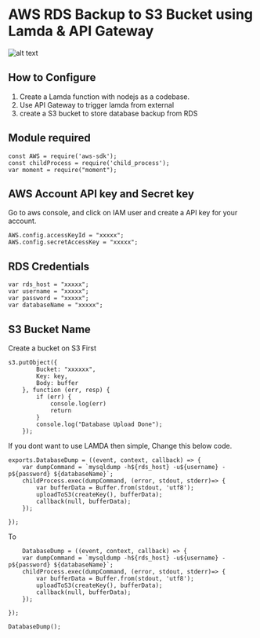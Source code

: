 # AWS RDS Backup to S3 Bucket using Lamda & API Gateway

![alt text](https://d2908q01vomqb2.cloudfront.net/1b6453892473a467d07372d45eb05abc2031647a/2018/09/26/services.png)

## How to Configure
1. Create a Lamda function with nodejs as a codebase.
2. Use API Gateway to trigger lamda from external
3. create a S3 bucket to store database backup from RDS

## Module required

```
const AWS = require('aws-sdk');
const childProcess = require('child_process');
var moment = require("moment");
```

## AWS Account API key and Secret key

Go to aws console, and click on IAM user and create a API key for your account.

```
AWS.config.accessKeyId = "xxxxx";
AWS.config.secretAccessKey = "xxxxx";
```

## RDS Credentials

```
var rds_host = "xxxxx";
var username = "xxxxx";
var password = "xxxxx";
var databaseName = "xxxxx";
```

## S3 Bucket Name
Create a bucket on S3 First

```
s3.putObject({
        Bucket: "xxxxxx",
        Key: key,
        Body: buffer
    }, function (err, resp) {
        if (err) {
            console.log(err)
            return
        }
        console.log("Database Upload Done");
    });

```

If you dont want to use LAMDA then simple, Change this below code.

```
exports.DatabaseDump = ((event, context, callback) => {
    var dumpCommand = `mysqldump -h${rds_host} -u${username} -p${password} ${databaseName}`;
    childProcess.exec(dumpCommand, (error, stdout, stderr)=> {
        var bufferData = Buffer.from(stdout, 'utf8');
        uploadToS3(createKey(), bufferData);
        callback(null, bufferData);
    });

});

```
To

```
    DatabaseDump = ((event, context, callback) => {
    var dumpCommand = `mysqldump -h${rds_host} -u${username} -p${password} ${databaseName}`;
    childProcess.exec(dumpCommand, (error, stdout, stderr)=> {
        var bufferData = Buffer.from(stdout, 'utf8');
        uploadToS3(createKey(), bufferData);
        callback(null, bufferData);
    });

});

DatabaseDump();

```



